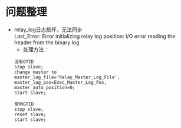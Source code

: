 # 问题整理

- relay\_log日志损坏，无法同步  
Last_Error: Error initializing relay log position: I/O error reading the header from the binary log  
	- 处理方法：  
	```
	没有GTID
	stop slave;
	change master to
	master_log_file='Relay_Master_Log_File',
	master_log_pos=Exec_Master_Log_Pos,
	master_auto_position=0;
	start slave;
	
	使用GTID  
	stop slave;
	reset slave;
	start slave;
	
	```